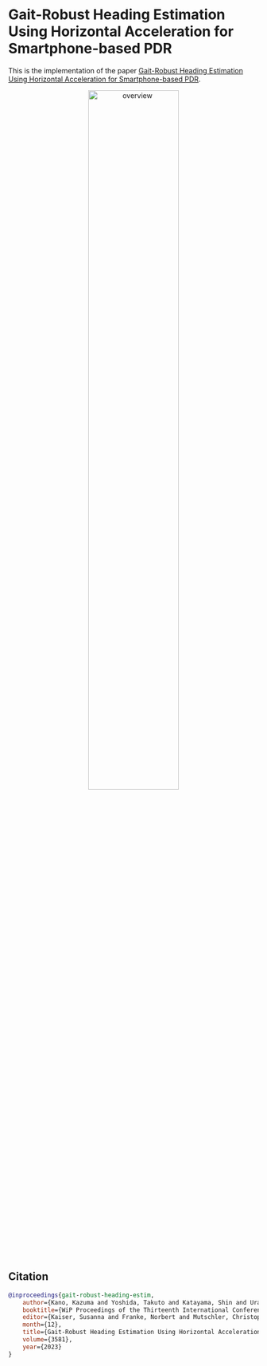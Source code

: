 # Gait-Robust Heading Estimation Using Horizontal Acceleration for Smartphone-based PDR
This is the implementation of the paper [Gait-Robust Heading Estimation Using Horizontal Acceleration for Smartphone-based PDR](https://ceur-ws.org/Vol-3581/191_WiP.pdf).

<div align="center">
    <img alt="overview" src="https://github.com/kazumakano/gait-robust-heading-estim/assets/78717643/ba033488-c38e-43cf-ad0a-62b188788305" width="60%" />
</div>

## Citation
```bib
@inproceedings{gait-robust-heading-estim,
    author={Kano, Kazuma and Yoshida, Takuto and Katayama, Shin and Urano, Kenta and Yonezawa, Takuro and Kawaguchi, Nobuo},
    booktitle={WiP Proceedings of the Thirteenth International Conference on Indoor Positioning and Indoor Navigation - Work-in-Progress Papers (IPIN-WiP 2023)},
    editor={Kaiser, Susanna and Franke, Norbert and Mutschler, Christopher},
    month={12},
    title={Gait-Robust Heading Estimation Using Horizontal Acceleration for Smartphone-based PDR},
    volume={3581},
    year={2023}
}
```

